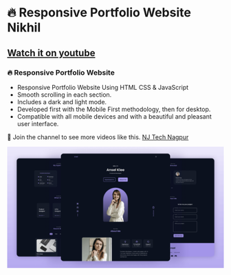 # 🔥 Responsive Portfolio Website Nikhil

## [Watch it on youtube](https://www.youtube.com/@njtechnagpur/featured)

### 🔥 Responsive Portfolio Website

- Responsive Portfolio Website Using HTML CSS & JavaScript
- Smooth scrolling in each section.
- Includes a dark and light mode.
- Developed first with the Mobile First methodology, then for desktop.
- Compatible with all mobile devices and with a beautiful and pleasant user interface.

💙 Join the channel to see more videos like this. [NJ Tech Nagpur](https://www.youtube.com/@njtechnagpur)

![preview img](/preview.png)
